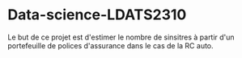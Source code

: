 # Data-science-LDATS2310
Le but de ce projet est d'estimer le nombre de sinsitres à partir d'un portefeuille de polices d'assurance dans le cas de la RC auto. 

